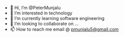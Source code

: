 - 👋 Hi, I’m @PeterMunjalu
- 👀 I’m interested in technology 
- 🌱 I’m currently learning software engineering 
- 💞️ I’m looking to collaborate on ...
- 📫 How to reach me email @ pmunjalu5@gmail.com

<!---
PeterMunjalu/PeterMunjalu is a ✨ special ✨ repository because its `README.md` (this file) appears on your GitHub profile.
You can click the Preview link to take a look at your changes.
--->
